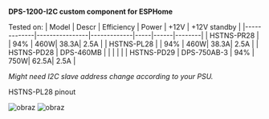 **DPS-1200-I2C custom component for ESPHome**

Tested on:
| Model       | Descr          | Efficiency | Power | +12V | +12V standby |
|-------------|----------------|-------------|-----|------|--------|
| HSTNS-PR28  |                | 94%         | 460W| 38.3A| 2.5A   |
| HSTNS-PL28  |                | 94%         | 460W| 38.3A| 2.5A   |
| HSTNS-PD28  | DPS-460MB      |             |     |      |        |
| HSTNS-PD29  | DPS-750AB-3    | 94%         | 750W| 62.5A| 2.5A   |




_Might need I2C slave address change according to your PSU._



HSTNS-PL28 pinout

![obraz](https://github.com/kamilzierke/DPS-1200-I2C-ESPHome/assets/67487992/c3ef644c-f94a-4dc3-865b-a7acded75653)
![obraz](https://github.com/kamilzierke/DPS-1200-I2C-ESPHome/assets/67487992/9293c085-1e0b-433f-b1eb-f9780bc2fc03)
